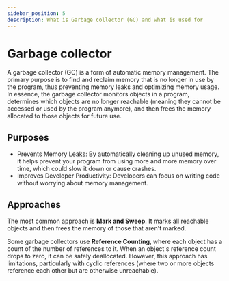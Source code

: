 ```yaml
---
sidebar_position: 5
description: What is Garbage collector (GC) and what is used for
---
```


# Garbage collector

A garbage collector (GC) is a form of automatic memory management. The primary
purpose is to find and reclaim memory that is no longer in use by the program,
thus preventing memory leaks and optimizing memory usage. In essence, the
garbage collector monitors objects in a program, determines which objects are no
longer reachable (meaning they cannot be accessed or used by the program
anymore), and then frees the memory allocated to those objects for future use.

## Purposes

- Prevents Memory Leaks: By automatically cleaning up unused memory, it helps
  prevent your program from using more and more memory over time, which could
  slow it down or cause crashes.
- Improves Developer Productivity: Developers can focus on writing code without
  worrying about memory management.

## Approaches

The most common approach is **Mark and Sweep**. It marks all reachable objects
and then frees the memory of those that aren't marked.

Some garbage collectors use **Reference Counting**, where each object has a
count of the number of references to it. When an object's reference count drops
to zero, it can be safely deallocated. However, this approach has limitations,
particularly with cyclic references (where two or more objects reference each
other but are otherwise unreachable).
